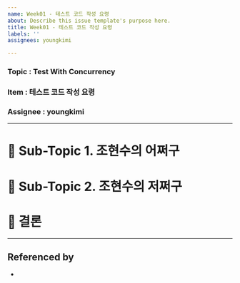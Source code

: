 ```yaml
---
name: Week01 - 테스트 코드 작성 요령
about: Describe this issue template's purpose here.
title: Week01 - 테스트 코드 작성 요령
labels: ''
assignees: youngkimi

---
```


### Topic : Test With Concurrency
### Item : 테스트 코드 작성 요령
### Assignee : youngkimi

--- ---
# 🍑 Sub-Topic 1. 조현수의 어쩌구

# 🍑 Sub-Topic 2. 조현수의 저쩌구

# 🍑 결론

--- ---
## Referenced by
-

